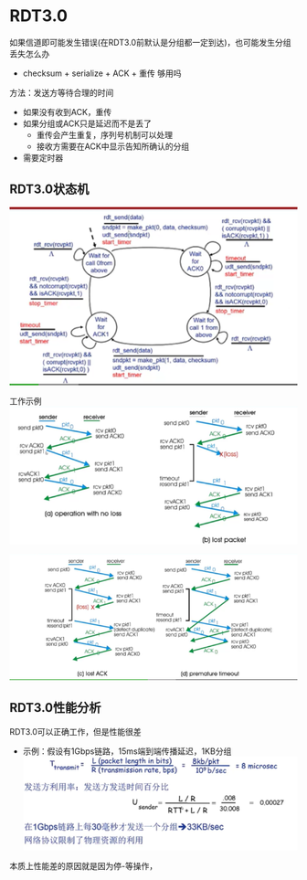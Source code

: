 # RDT3.0

如果信道即可能发生错误(在RDT3.0前默认是分组都一定到达)，也可能发生分组丢失怎么办

- checksum + serialize + ACK + 重传 够用吗


方法：发送方等待合理的时间
- 如果没有收到ACK，重传
- 如果分组或ACK只是延迟而不是丢了
    - 重传会产生重复，序列号机制可以处理
    - 接收方需要在ACK中显示告知所确认的分组
- 需要定时器

## RDT3.0状态机
![](static/5.png)

工作示例
![](static/6.png)

![](static/7.png)
  
## RDT3.0性能分析
RDT3.0可以正确工作，但是性能很差
- 示例：假设有1Gbps链路，15ms端到端传播延迟，1KB分组
![](static/8.png)


本质上性能差的原因就是因为停-等操作，